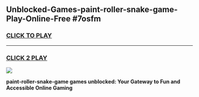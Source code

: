 
## Unblocked-Games-paint-roller-snake-game-Play-Online-Free #7osfm
<h3>
<a href="https://us.freeplayer.one?title=paint-roller-snake-game&ref=10M">CLICK TO PLAY</a></h3>
<hr>

<h3>
<a href="https://us.freeplayer.one?title=paint-roller-snake-game&ref=10M">CLICK 2 PLAY</a>
  
</h3>

<a href="https://us.freeplayer.one?title=paint-roller-snake-game&ref=10M"><img src="https://clearcache.store/games.png"></a>


**paint-roller-snake-game games unblocked: Your Gateway to Fun and Accessible Online Gaming**
